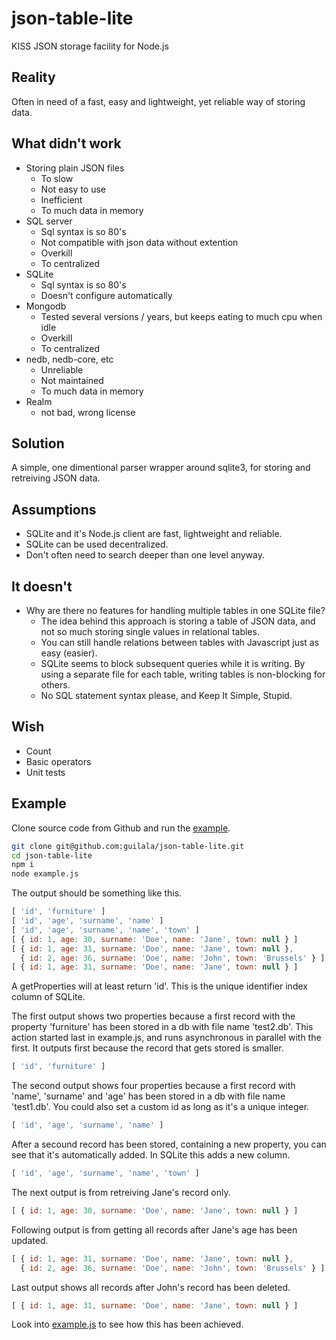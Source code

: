 # json-table-lite
KISS JSON storage facility for Node.js

## Reality
Often in need of a fast, easy and lightweight, yet reliable way of storing data.

## What didn't work
* Storing plain JSON files
   * To slow
   * Not easy to use
   * Inefficient
   * To much data in memory
* SQL server
   * Sql syntax is so 80's
   * Not compatible with json data without extention
   * Overkill
   * To centralized
* SQLite
   * Sql syntax is so 80's
   * Doesn't configure automatically
* Mongodb
   * Tested several versions / years, but keeps eating to much cpu when idle
   * Overkill
   * To centralized
* nedb, nedb-core, etc
   * Unreliable
   * Not maintained
   * To much data in memory
* Realm
   * not bad, wrong license

## Solution
A simple, one dimentional parser wrapper around sqlite3, for storing and retreiving JSON data.

## Assumptions
* SQLite and it's Node.js client are fast, lightweight and reliable.
* SQLite can be used decentralized.
* Don't often need to search deeper than one level anyway.

## It doesn't
* Why are there no features for handling multiple tables in one SQLite file?
   * The idea behind this approach is storing a table of JSON data, and not so much storing single values in relational tables.
   * You can still handle relations between tables with Javascript just as easy (easier).
   * SQLite seems to block subsequent queries while it is writing. By using a separate file for each table, writing tables is non-blocking for others.
   * No SQL statement syntax please, and Keep It Simple, Stupid.

## Wish
* Count
* Basic operators
* Unit tests

## Example
Clone source code from Github and run the [example](example.js).
```bash
git clone git@github.com:guilala/json-table-lite.git
cd json-table-lite
npm i
node example.js
```

The output should be something like this.
```javascript
[ 'id', 'furniture' ]
[ 'id', 'age', 'surname', 'name' ]
[ 'id', 'age', 'surname', 'name', 'town' ]
[ { id: 1, age: 30, surname: 'Doe', name: 'Jane', town: null } ]
[ { id: 1, age: 31, surname: 'Doe', name: 'Jane', town: null },
  { id: 2, age: 36, surname: 'Doe', name: 'John', town: 'Brussels' } ]
[ { id: 1, age: 31, surname: 'Doe', name: 'Jane', town: null } ]
```

A getProperties will at least return 'id'. This is the unique identifier index column of SQLite.

The first output shows two properties because a first record with the property 'furniture' has been stored in a db with file name 'test2.db'. This action started last in example.js, and runs asynchronous in parallel with the first. It outputs first because the record that gets stored is smaller.
```javascript
[ 'id', 'furniture' ]
```

The second output shows four properties because a first record with 'name', 'surname' and 'age' has been stored in a db with file name 'test1.db'. You could also set a custom id as long as it's a unique integer.
```javascript
[ 'id', 'age', 'surname', 'name' ]
```

After a secound record has been stored, containing a new property, you can see that it's automatically added. In SQLite this adds a new column.
```javascript
[ 'id', 'age', 'surname', 'name', 'town' ]
```

The next output is from retreiving Jane's record only.
```javascript
[ { id: 1, age: 30, surname: 'Doe', name: 'Jane', town: null } ]
```

Following output is from getting all records after Jane's age has been updated.
```javascript
[ { id: 1, age: 31, surname: 'Doe', name: 'Jane', town: null },
  { id: 2, age: 36, surname: 'Doe', name: 'John', town: 'Brussels' } ]
```

Last output shows all records after John's record has been deleted.
```javascript
[ { id: 1, age: 31, surname: 'Doe', name: 'Jane', town: null } ]
```

Look into [example.js](example.js) to see how this has been achieved.

